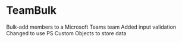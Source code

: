 # TeamBulk
Bulk-add members to a Microsoft Teams team
Added input validation
Changed to use PS Custom Objects to store data
